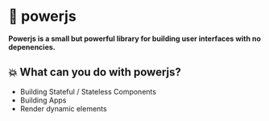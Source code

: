 # 👊 powerjs

**Powerjs is a small but powerful library for building user interfaces with no depenencies.**

## 💥 What can you do with powerjs?

* Building Stateful / Stateless Components
* Building Apps
* Render dynamic elements
